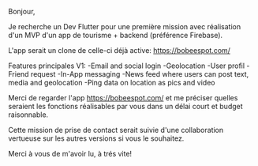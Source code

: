 Bonjour,

Je recherche un Dev Flutter pour une première mission avec réalisation d'un MVP d'un app de tourisme + backend (préférence Firebase).

L'app serait un clone de celle-ci déjà active:
https://bobeespot.com/

Features principales V1:
-Email and social login
-Geolocation
-User profil
-Friend request
-In-App messaging
-News feed where users can post text, media and geolocation
-Ping data on location as pics and video


Merci de regarder l'app https://bobeespot.com/ et me préciser quelles seraient les fonctions réalisables par vous dans un délai court et budget raisonnable.

Cette mission de prise de contact serait suivie d'une collaboration vertueuse sur les autres versions si vous le souhaitez.


Merci à vous de m'avoir lu, à trés vite!